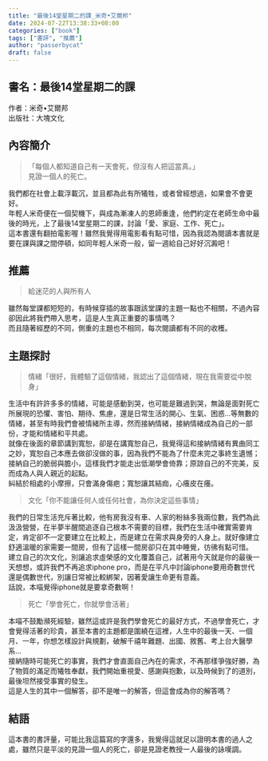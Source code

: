```yaml
---
title: "最後14堂星期二的課_米奇•艾爾邦"
date: 2024-07-22T13:38:33+08:00
categories: ["book"]
tags: ["書評", "推薦"]
author: "passerbycat"
draft: false
---
```


## 書名：最後14堂星期二的課  
作者：米奇•艾爾邦  
出版社：大塊文化  

## 內容簡介  
> 「每個人都知道自己有一天會死，但沒有人把這當真。」  
> 見證一個人的死亡。  

我們都在社會上載浮載沉，並且都為此有所犧牲，或者曾經想過，如果會不會更好。  
年輕人米奇便在一個契機下，與成為漸凍人的恩師重逢，他們約定在老師生命中最後的時光，上了最後14堂星期二的課，討論「愛、家庭、工作、死亡」。  
這本書還有翻拍電影喔！雖然我覺得用電影看有點可惜，因為我認為閱讀本書就是要在課與課之間停頓，如同年輕人米奇一般，留一週給自己好好沉澱吧！  

## 推薦  
> 給迷茫的人與所有人  

雖然每堂課都短短的，有時候穿插的故事跟該堂課的主題一點也不相關，不過內容卻因此將我們帶入思考，這是人生真正重要的事情嗎？  
而且隨著經歷的不同，側重的主題也不相同，每次閱讀都有不同的收穫。  

## 主題探討
> 情緒「很好，我體驗了這個情緒，我認出了這個情緒，現在我需要從中脫身」  

生活中有許許多多的情緒，可能是感動到哭，也可能是難過到哭，無論是面對死亡所展現的恐懼、害怕、期待、焦慮，還是日常生活的開心、生氣、困惑...等無數的情緒，甚至有時我們會被情緒所主導，然而接納情緒，接納情緒成為自己的一部份，才能和情緒和平共處。  
就像在後面的章節講到寬恕，卻是在講寬恕自己，我覺得這和接納情緒有異曲同工之妙，寬恕自己本應去做卻沒做的事，因為我們不能為了什麼未完之事終生遺憾；接納自己的脆弱與膽小，這樣我們才能走出低潮學會倚靠；原諒自己的不完美，反而成為人與人親近的起點。  
糾結於相處的小摩擦，只會滿身傷疤；寬恕讓其結痂，心癢皮在癢。  

> 文化「你不能讓任何人或任何社會，為你決定這些事情」  

我們的日常生活充斥著比較，他有房我沒有車、人家的粉絲多我兩位數，我們為此汲汲營營，在半夢半醒間追逐自己根本不需要的目標，我們在生活中確實需要肯定，肯定卻不一定要建立在比較上，而是建立在需求與身旁的人身上。就好像建立舒適溫暖的家需要一間房，但有了這樣一間房卻只在其中睡覺，彷彿有點可惜。  
建立自己的次文化，別讓追求虛榮感的文化覆蓋自己，試著用今天就是你的最後一天想想，或許我們不再追求iphone pro，而是在平凡中討論iphone要用奇數世代還是偶數世代，別讓日常被比較綁架，因著愛讓生命更有意義。  
話說，本喵覺得iphone就是要拿奇數啊！  

> 死亡「學會死亡，你就學會活著」  

本喵不鼓勵瀕死經驗，雖然這或許是我們學會死亡的最好方式，不過學會死亡，才會覺得活著的珍貴，甚至本書的主題都是圍繞在這裡，人生中的最後一天、一個月、一年，你想怎樣設計與規劃，破解千禧年難題、出國、敘舊、考上台大醫學系...  
接納隨時可能死亡的事實，我們才會直面自己內在的需求，不再那樣爭強好勝，為了物質的滿足而犧牲奉獻，我們開始重視愛、感謝與抱歉，以及時候到了的道別，最後坦然接受事實的發生。  
這是人生的其中一個解答，卻不是唯一的解答，但這會成為你的解答嗎？  

## 結語  
這本書的書評量，可能比我這篇寫的字還多，我覺得這就足以證明本書的過人之處，雖然只是平淡的見證一個人的死亡，卻是見證老教授一人最後的詠嘆調。

